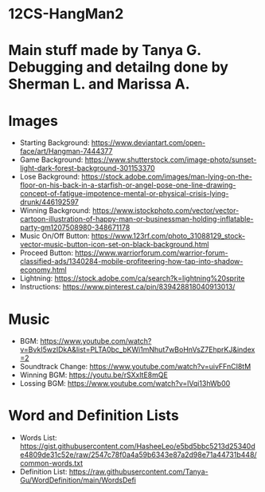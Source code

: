 # 12CS-HangMan2
# Main stuff made by Tanya G. Debugging and detailng done by Sherman L. and Marissa A.
# Images
  - Starting Background: https://www.deviantart.com/open-face/art/Hangman-7444377 
  - Game Background: https://www.shutterstock.com/image-photo/sunset-light-dark-forest-background-301153370 
  - Lose Background: https://stock.adobe.com/images/man-lying-on-the-floor-on-his-back-in-a-starfish-or-angel-pose-one-line-drawing-concept-of-fatigue-impotence-mental-or-physical-crisis-lying-drunk/446192597 
  - Winning Background: https://www.istockphoto.com/vector/vector-cartoon-illustration-of-happy-man-or-businessman-holding-inflatable-party-gm1207508980-348671178 
  - Music On/Off Button: https://www.123rf.com/photo_31088129_stock-vector-music-button-icon-set-on-black-background.html 
  - Proceed Button: https://www.warriorforum.com/warrior-forum-classified-ads/1340284-mobile-profiteering-how-tap-into-shadow-economy.html 
  - Lightning: https://stock.adobe.com/ca/search?k=lightning%20sprite 
  - Instructions: https://www.pinterest.ca/pin/839428818040913013/ 

# Music
  - BGM: https://www.youtube.com/watch?v=BvkI5wzIDkA&list=PLTA0bc_bKWi1mNhut7wBoHnVsZ7EhprKJ&index=2 
  - Soundtrack Change: https://www.youtube.com/watch?v=uivFFnCI8tM 
  - Winning BGM: https://youtu.be/rSXxltE8mQE  
  - Lossing BGM: https://www.youtube.com/watch?v=lVqi13hWb00

# Word and Definition Lists
  - Words List: https://gist.githubusercontent.com/HasheeLeo/e5bd5bbc5213d25340de4809de31c52e/raw/2547c78f0a4a59b6343e87a2d98e71a44731b448/common-words.txt
  - Definition List: https://raw.githubusercontent.com/Tanya-Gu/WordDefinition/main/WordsDefi
